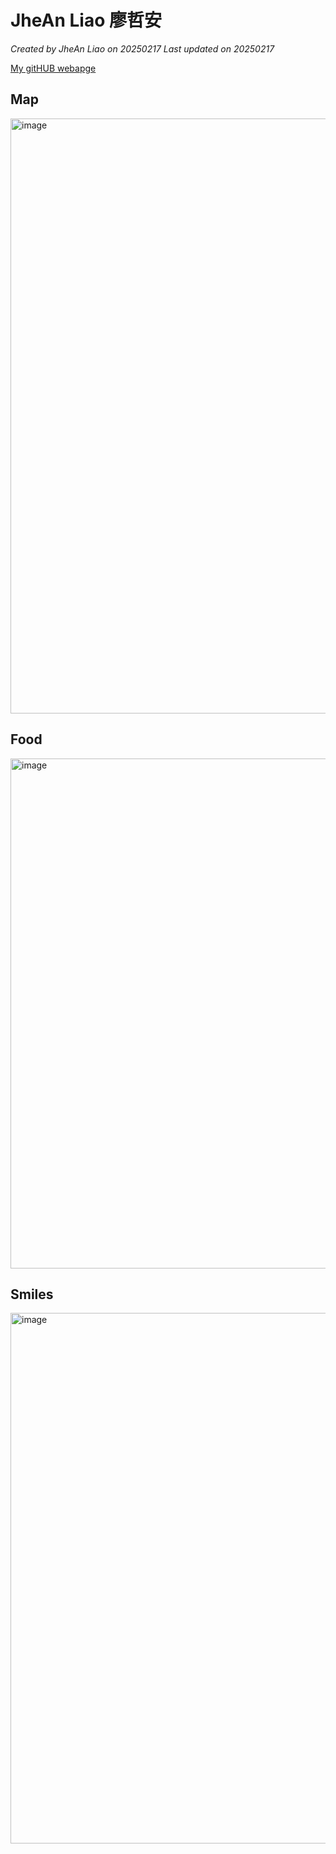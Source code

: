 # JheAn Liao 廖哲安

*Created by JheAn Liao on 20250217 Last updated on 20250217*

[My gitHUB webapge](https://github.com/JheAn-Liao/JheAn-Liao.github.io/blob/main/README.md)


## Map

<img width="952" alt="image" src="https://github.com/user-attachments/assets/dea505bf-ac30-4616-81b7-a6daafe9ca07" />




## Food

<img width="816" alt="image" src="https://github.com/user-attachments/assets/7e071593-3d41-48b1-87b6-48cd6f051a17" />



## Smiles

<img width="849" alt="image" src="https://github.com/user-attachments/assets/e58ca4b4-2dff-40ec-9aed-bf49bf1c45f6" />

